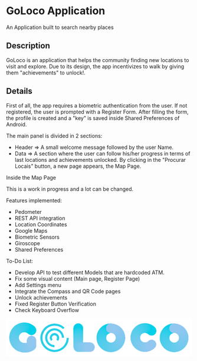 # GoLoco Application

An Application built to search nearby places

## Description
GoLoco is an application that helps the community finding new locations to visit and explore.
Due to its design, the app incentivizes to walk by giving them "achievements" to unlock!.

## Details
First of all, the app requires a biometric authentication from the user.
If not registered, the user is prompted with a Register Form.
After filling the form, the profile is created and a "key" is saved inside Shared Preferences of Android.

The main panel is divided in 2 sections:
 - Header => A small welcome message followed by the user Name.
 - Data => A section where the user can follow his/her progress in terms of last locations and achievements unlocked.
By clicking in the "Procurar Locais" button, a new page appears, the Map Page.

Inside the Map Page 

This is a work in progress and a lot can be changed.

Features implemented:
 - Pedometer
 - REST API integration
 - Location Coordinates
 - Google Maps
 - Biometric Sensors
 - Giroscope
 - Shared Preferences

To-Do List:
 - Develop API to test different Models that are hardcoded ATM.
 - Fix some visual content (Main page, Register Page)
 - Add Settings menu
 - Integrate the Compass and QR Code pages
 - Unlock achievements
 - Fixed Register Button Verification
 - Check Keyboard Overflow

 ![Screenshot](assets/logo.png)
